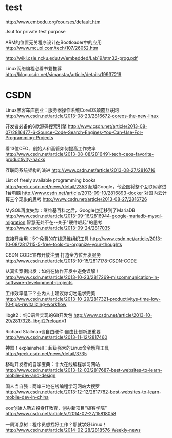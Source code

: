 test
====

http://www.embedu.org/courses/default.htm


Jsut for private test purpose

ARM的位置无关程序设计在Bootloader中的应用
http://www.mcuol.com/tech/107/26052.htm

http://wiki.csie.ncku.edu.tw/embedded/Lab19/stm32-prog.pdf


Linux网络编程必看书籍推荐 http://blog.csdn.net/simanstar/article/details/19937219  


CSDN  
====
   
   
Linux黑客车库创业：服务器操作系统CoreOS颠覆互联网
http://www.csdn.net/article/2013-08-23/2816672-coreos-the-new-linux

开发者必备的6款源码搜索引擎
http://www.csdn.net/article/2013-08-07/2816477-6-Source-Code-Search-Engines-You-Can-Use-For-Programming-Projects

看13位CEO、创始人和高管如何提高工作效率
http://www.csdn.net/article/2013-08-08/2816491-tech-ceos-favorite-productivity-hacks

互联网系统架构的演进
http://www.csdn.net/article/2013-08-27/2816716

List of freely available programming books
http://geek.csdn.net/news/detail/2353
超越Google，他企图将整个互联网塞进1台电脑
http://www.csdn.net/article/2013-09-10/2816893-docker
对国内云计算三个现象的思考
http://www.csdn.net/article/2013-08-27/2816726

MySQL再度失势：继维基百科之后，Google也迁移到了MariaDB
http://www.csdn.net/article/2013-09-16/2816944-google-mariadb-mysql-migration
智慧无处不在--关于"硬件崛起"的思考
http://www.csdn.net/article/2013-09-24/2817035

直接开始用：5个免费的在线思维组织工具
http://www.csdn.net/article/2013-10-08/2817115-5-free-tools-to-organize-your-thoughts

CSDN CODE宣布开放注册 打造全方位开发服务
http://www.csdn.net/article/2013-10-15/2817178-CSDN-CODE

从真实案例出发：如何在协作开发中避免误解！
http://www.csdn.net/article/2013-10-23/2817269-miscommunication-in-software-development-projects

工作效率低下？业内人士建议你切勿追求完美
http://www.csdn.net/article/2013-10-29/2817321-productivitys-time-low-10-tips-revitalizing-workflow

libgit2：纯C语言实现的Git开发包
http://www.csdn.net/article/2013-10-29/2817328-libgit2?reload=1

Richard Stallman谈自由硬件:自由比创新更重要
http://www.csdn.net/article/2013-11-12/2817460

神器！explainshell：超级强大的Linux命令解释工具
http://geek.csdn.net/news/detail/3735

移动开发者的自学宝典：十大在线编程学习网站
http://www.csdn.net/article/2013-12-03/2817687-best-websites-to-learn-mobile-dev-and-design

国人当自强：两岸三地在线编程学习网站大搜罗
http://www.csdn.net/article/2013-12-12/2817782-best-websites-to-learn-mobile-dev-in-china

eoe创始人靳岩投身IT教育，创办新项目“极客学院”
http://www.csdn.net/article/a/2014-02-27/15818058

一周消息树：程序员想找好工作？那就学好Linux！
http://www.csdn.net/article/2014-02-28/2818576-Weekly-news

